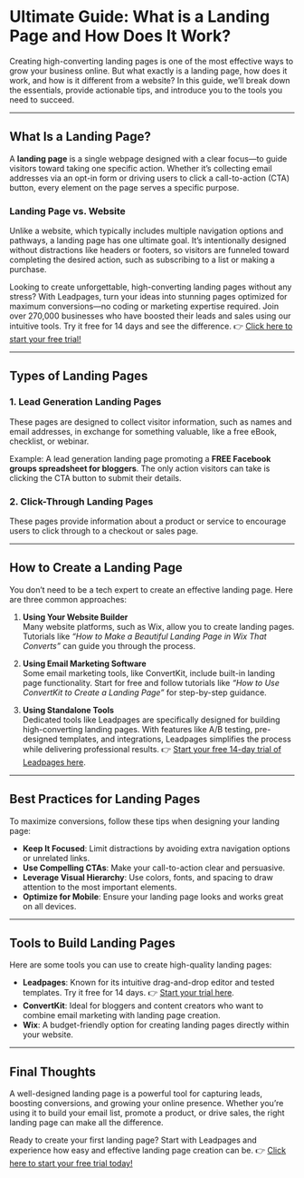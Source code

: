 # Ultimate Guide: What is a Landing Page and How Does It Work?

Creating high-converting landing pages is one of the most effective ways to grow your business online. But what exactly is a landing page, how does it work, and how is it different from a website? In this guide, we’ll break down the essentials, provide actionable tips, and introduce you to the tools you need to succeed.

---

## What Is a Landing Page?

A **landing page** is a single webpage designed with a clear focus—to guide visitors toward taking one specific action. Whether it’s collecting email addresses via an opt-in form or driving users to click a call-to-action (CTA) button, every element on the page serves a specific purpose.

### Landing Page vs. Website

Unlike a website, which typically includes multiple navigation options and pathways, a landing page has one ultimate goal. It’s intentionally designed without distractions like headers or footers, so visitors are funneled toward completing the desired action, such as subscribing to a list or making a purchase.

Looking to create unforgettable, high-converting landing pages without any stress? With Leadpages, turn your ideas into stunning pages optimized for maximum conversions—no coding or marketing expertise required. Join over 270,000 businesses who have boosted their leads and sales using our intuitive tools. Try it free for 14 days and see the difference. 👉 [Click here to start your free trial!](https://bit.ly/LEadPages)

---

## Types of Landing Pages

### 1. **Lead Generation Landing Pages**
These pages are designed to collect visitor information, such as names and email addresses, in exchange for something valuable, like a free eBook, checklist, or webinar.

Example: A lead generation landing page promoting a **FREE Facebook groups spreadsheet for bloggers**. The only action visitors can take is clicking the CTA button to submit their details.

### 2. **Click-Through Landing Pages**
These pages provide information about a product or service to encourage users to click through to a checkout or sales page.

---

## How to Create a Landing Page

You don’t need to be a tech expert to create an effective landing page. Here are three common approaches:

1. **Using Your Website Builder**  
   Many website platforms, such as Wix, allow you to create landing pages. Tutorials like *“How to Make a Beautiful Landing Page in Wix That Converts”* can guide you through the process.

2. **Using Email Marketing Software**  
   Some email marketing tools, like ConvertKit, include built-in landing page functionality. Start for free and follow tutorials like *“How to Use ConvertKit to Create a Landing Page”* for step-by-step guidance.

3. **Using Standalone Tools**  
   Dedicated tools like Leadpages are specifically designed for building high-converting landing pages. With features like A/B testing, pre-designed templates, and integrations, Leadpages simplifies the process while delivering professional results. 👉 [Start your free 14-day trial of Leadpages here](https://bit.ly/LEadPages).

---

## Best Practices for Landing Pages

To maximize conversions, follow these tips when designing your landing page:

- **Keep It Focused**: Limit distractions by avoiding extra navigation options or unrelated links.
- **Use Compelling CTAs**: Make your call-to-action clear and persuasive.
- **Leverage Visual Hierarchy**: Use colors, fonts, and spacing to draw attention to the most important elements.
- **Optimize for Mobile**: Ensure your landing page looks and works great on all devices.

---

## Tools to Build Landing Pages

Here are some tools you can use to create high-quality landing pages:

- **Leadpages**: Known for its intuitive drag-and-drop editor and tested templates. Try it free for 14 days. 👉 [Start your trial here](https://bit.ly/LEadPages).
- **ConvertKit**: Ideal for bloggers and content creators who want to combine email marketing with landing page creation.
- **Wix**: A budget-friendly option for creating landing pages directly within your website.

---

## Final Thoughts

A well-designed landing page is a powerful tool for capturing leads, boosting conversions, and growing your online presence. Whether you’re using it to build your email list, promote a product, or drive sales, the right landing page can make all the difference.

Ready to create your first landing page? Start with Leadpages and experience how easy and effective landing page creation can be. 👉 [Click here to start your free trial today!](https://bit.ly/LEadPages)
